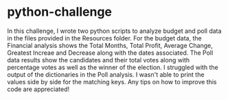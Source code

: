 # python-challenge
In this challenge, I wrote two python scripts to analyze budget and poll data in the files provided in the Resources folder. For the budget data, the Financial analysis shows the Total Months, Total Profit, Average Change, Greatest Increae and Decrease along with the dates associated. The Poll data results show the candidates and their total votes along with percentage votes as well as the winner of the election. I struggled with the output of the dictionaries in the Poll analysis. I wasn't able to print the values side by side for the matching keys. Any tips on how to improve this code are appreciated! 
